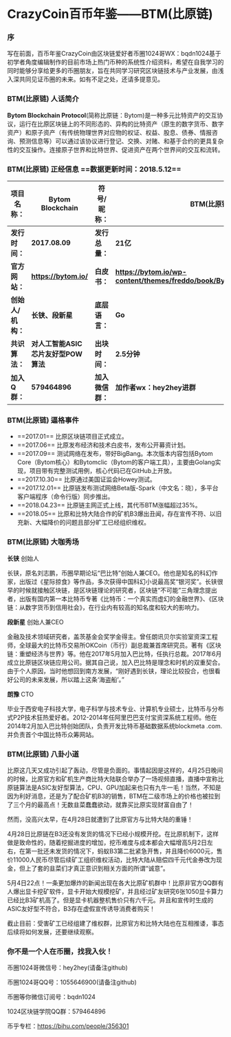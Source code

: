 
# CrazyCoin百币年鉴——BTM(比原链) 

### 序
写在前面，百币年鉴CrazyCoin由区块链爱好者币圈1024哥WX：bqdn1024基于初学者角度编辑制作的目前市场上热门币种的系统性介绍资料，希望在自我学习的同时能够分享给更多的币圈朋友，旨在共同学习研究区块链技术与产业发展，由浅入深共同见证币圈的未来。如有不足之处，还请多提意见。

### BTM(比原链)  人话简介

**Bytom Blockchain Protocol**(简称比原链：Bytom)是一种多元比特资产的交互协议，运行在比原区块链上的不同形态的、异构的比特资产（原生的数字货币、数字资产）和原子资产（有传统物理世界对应物的权证、权益、股息、债券、情报咨询、预测信息等）可以通过该协议进行登记、交换、对赌、和基于合约的更具复杂性的交互操作。连接原子世界和比特世界、促进资产在两个世界间的交互和流转。

### BTM(比原链)  正经信息  ==数据更新时间：2018.5.12==

**项目名称：**| **Bytom Blockchain**|**符号/昵称：**|**BTM(比原链)**
----------- | ----------- | ------------- | -------------
**发行时间：** | **2017.08.09** | **发行总量：**| **21亿**
**官方网站：**| **https://bytom.io/**  | **白皮书：** | **https://bytom.io/wp-content/themes/freddo/book/BytomWhitePaperV1.0.pdf**
**创始人/机构：**  | **长铗、段新星** | **底层语言：** | **Go**
**共识算法：** | **对人工智能ASIC芯片友好型POW算法**  | **出块时间：**| **2.5分钟**
**加入Q群：** | **579464896**  | **加入微信群：**| **加作者wx：hey2hey进群**


### BTM(比原链)  逼格事件

 - ==2017.01== 比原区块链项目正式成立。
 - ==2017.06== 比原发布经济和技术白皮书，发布公开募资计划。
 - ==2017.09== 测试网络在发布，带好BigBang。本次版本内容包括Bytom Core（Bytom核心）和Bytomclic（Bytom的客户端工具），主要由Golang实现，项目带有完整测试用例，核心代码已在GitHub上开放。
 - ==2017.10.30== 比原通过美国证监会Howey测试。
 - ==2017.12.01== 比原链发布测试网络Beta版-Spark（中文名：晓），多平台客户端程序（命令行版）同步推出。
 - ==2018.04.23== 比原链主网正式上线，其代币BTM涨幅超过35%。
 - ==2018.05== 比原和比特大陆合作的矿机B3爆出丑闻，存在宣传不符、以旧充新、大幅降价的问题且部分旷工已经组织维权。


### BTM(比原链)  大咖秀场

**长铗** 创始人

长铗，原名刘志鹏，币圈早期论坛“巴比特”创始人兼CEO。他也是知名的科幻作家，出版过《星际掠食》等作品，多次获得中国科幻小说最高奖“银河奖”。长铗很早的时候就接触区块链，是区块链理论的研究者，区块链“不可能”三角理念提出者，出版有国内第一本比特币专著《比特币：一个真实而虚幻的金融世界》、《区块链：从数字货币到信用社会》，在行业内有较高的知名度和较大的影响力。

**段新星** 创始人兼CEO

金融及技术领域研究者，盖茨基金会奖学金得主。曾任朗讯贝尔实验室资深工程师，全球最大的比特币交易所OKCoin（币行）副总裁兼首席研究员。著有《区块链：重塑经济与世界》等。他在2017年5月加入巴比特，任执行总裁。2017年6月成立比原链区块链应用公司。据其自己说，加入巴比特是理念和时机的双重契合。由于个人原因，当时他想回到南方发展，“刚好遇到长铗，理论比较投合，也很看好公司的未来发展，所以踏上这条‘海盗船’。”

**朗豫** CTO

毕业于西安电子科技大学，电子科学与技术专业、计算机专业硕士，比特币与分布式P2P技术狂热爱好者。2012-2014年任阿里巴巴支付宝资深系统工程师。他在2014年2月加入巴比特创始团队，负责开发比特币基础数据系统blockmeta .com.并负责首个中国比特币众筹网站。


### BTM(比原链)  八卦小道

比原这几天又成功引起了轰动，尽管是负面的。事情起因是这样的，4月25日晚间的时候，比原官方和矿机生产商比特大陆联合举办了一场视频直播，直播中宣称比原链算法是ASIC友好型算法，CPU、GPU加起来也只有九牛一毛！当然，不知是因为利好消息，还是为了配合矿机B3的销售，BTM在二级市场上的价格也被拉到了三个月的最高点！无数韭菜蠢蠢欲动，就靠买比原实现财富自由了！

然而，没高兴太早，在4月28日就遭到了比原官方与比特大陆的重锤！

4月28日比原链在B3还没有发货的情况下已经小规模开挖。在比原机制下，这样做是致命性的，随着挖掘进度的增加，挖币难度与成本都会大幅增高5月2日左右，在第一批还未发货的情况下，蚂蚁B3第二批紧急开售，并且降价6000元，售价11000人民币尽管后续矿工组织维权活动，比特大陆从赔偿四千元代金券改为现金，但上了套的韭菜们才真正意识到相关方面的所谓“诚意”。

5月4日22点！一条更加爆炸的新闻出现在各大比原矿机群中！比原非官方QQ群有人爆出显卡挖矿软件，显卡开始大规模挖矿，并且经过矿友研究6张1050显卡算力已经比B3矿机高了。但是显卡机器整机售价只有六千元。并且和宣传时生成的ASIC友好型不符合，B3存在虚假宣传诱导消费者购买！

截止目前：受害矿工已经组建了维权群，比原官方和比特大陆也在互相推诿，事态后续将如何发展，还要继续观察。


### 你不是一个人在币圈，找我入伙！
币圈1024哥微信号：hey2hey(请备注github)

币圈1024哥QQ号：1055646900(请备注github)

币圈等你微信订阅号：bqdn1024

1024区块链学院QQ群：579464896

币乎专栏：https://bihu.com/people/356301

